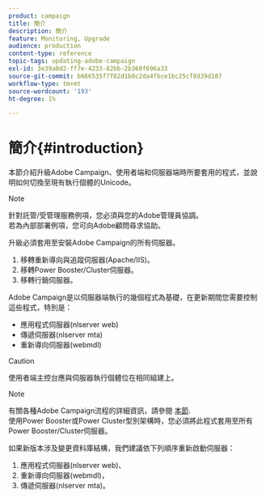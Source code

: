 ```yaml
---
product: campaign
title: 簡介
description: 簡介
feature: Monitoring, Upgrade
audience: production
content-type: reference
topic-tags: updating-adobe-campaign
exl-id: 3e39a0d2-ff7e-4233-82bb-2b360f696a33
source-git-commit: b666535f7f82d1b8c2da4fbce1bc25cf8d39d187
workflow-type: tm+mt
source-wordcount: '193'
ht-degree: 1%

---
```


# 簡介{#introduction}



本節介紹升級Adobe Campaign、使用者端和伺服器端時所要套用的程式，並說明如何切換至現有執行個體的Unicode。

>[!NOTE]
>
>針對託管/受管理服務例項，您必須與您的Adobe管理員協調。\
>若為內部部署例項，您可向Adobe顧問尋求協助。

升級必須套用至安裝Adobe Campaign的所有伺服器。

1. 移轉重新導向與追蹤伺服器(Apache/IIS)。
1. 移轉Power Booster/Cluster伺服器。
1. 移轉行銷伺服器。

Adobe Campaign是以伺服器端執行的幾個程式為基礎，在更新期間您需要控制這些程式，特別是：

* 應用程式伺服器(nlserver web)
* 傳遞伺服器(nlserver mta)
* 重新導向伺服器(webmdl)

>[!CAUTION]
>
>使用者端主控台應與伺服器執行個體位在相同組建上。

>[!NOTE]
>
>有關各種Adobe Campaign流程的詳細資訊，請參閱 [本節](../../installation/using/general-architecture.md#logical-application-layer).\
>使用Power Booster或Power Cluster型別架構時，您必須將此程式套用至所有Power Booster/Cluster伺服器。

如果新版本涉及變更資料庫結構，我們建議依下列順序重新啟動伺服器：

1. 應用程式伺服器(nlserver web)、
1. 重新導向伺服器(webmdl)，
1. 傳遞伺服器(nlserver mta)。

